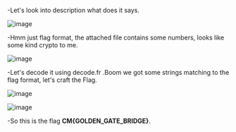 -Let's look into description what does it says.

![image](https://github.com/user-attachments/assets/cd0b6ffc-60ce-4598-af47-6f1be4004931)

-Hmm just flag format, the attached file contains some numbers, looks like some kind crypto to me.

![image](https://github.com/user-attachments/assets/6ef544de-2b3d-4726-bd53-6d0c5f4cb93d)

-Let's decode it using decode.fr .Boom we got some strings matching to the flag format, let's craft the Flag.

![image](https://github.com/user-attachments/assets/e30089c1-49d4-4d4b-83a8-6fe88aaa0c6a)

![image](https://github.com/user-attachments/assets/9320f570-4e35-43f0-8866-13b156eba95a)

-So this is the flag **CM{GOLDEN_GATE_BRIDGE}**.
